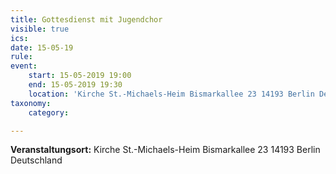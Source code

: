 ```yaml
---
title: Gottesdienst mit Jugendchor
visible: true
ics: 
date: 15-05-19
rule: 
event:
	start: 15-05-2019 19:00
	end: 15-05-2019 19:30
	location: 'Kirche St.-Michaels-Heim Bismarkallee 23 14193 Berlin Deutschland'
taxonomy:
	category: 

---
```




**Veranstaltungsort:** Kirche St.-Michaels-Heim
Bismarkallee 23
14193 Berlin
Deutschland

